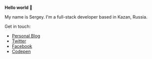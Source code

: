 **Hello world 👋**

My name is Sergey. I'm a full-stack developer based in Kazan, Russia. 

Get in touch: 
- [Personal Blog](https://newwebmaster.ru/)
- [Twitter](https://twitter.com/vyatka)
- [Facebook](https://www.facebook.com/sergey.mo)
- [Codepen](https://codepen.io/proweb)
